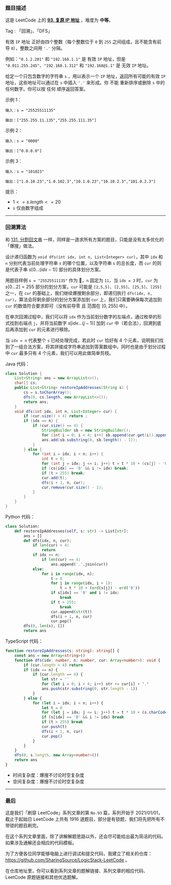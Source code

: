 ### 题目描述

这是 LeetCode 上的 **[93. 复原 IP 地址](https://www.acoier.com/2022/12/09/93.%20%E5%A4%8D%E5%8E%9F%20IP%20%E5%9C%B0%E5%9D%80%EF%BC%88%E4%B8%AD%E7%AD%89%EF%BC%89/)** ，难度为 **中等**。

Tag : 「回溯」、「DFS」



有效 `IP` 地址 正好由四个整数（每个整数位于 `0` 到 `255` 之间组成，且不能含有前导 `0`），整数之间用 `'.'` 分隔。

例如：`"0.1.2.201"` 和 `"192.168.1.1"` 是 有效 `IP` 地址，但是 `"0.011.255.245"`、`"192.168.1.312"` 和 `"192.168@1.1"` 是 无效 `IP` 地址。

给定一个只包含数字的字符串 `s` ，用以表示一个 `IP` 地址，返回所有可能的有效 `IP` 地址，这些地址可以通过在 `s` 中插入 `'.'` 来形成。你 不能 重新排序或删除 `s` 中的任何数字。你可以按 任何 顺序返回答案。

示例 1：
```
输入：s = "25525511135"

输出：["255.255.11.135","255.255.111.35"]
```
示例 2：
```
输入：s = "0000"

输出：["0.0.0.0"]
```
示例 3：
```
输入：s = "101023"

输出：["1.0.10.23","1.0.102.3","10.1.0.23","10.10.2.3","101.0.2.3"]
```

提示：
* $1 <= s.length <= 20$
* `s` 仅由数字组成

---

### 回溯算法

和 [131. 分割回文串](https://mp.weixin.qq.com/s?__biz=MzU4NDE3MTEyMA==&mid=2247487047&idx=1&sn=117c48f20778868442fce44e100d2ea8) 一样，同样是一道求所有方案的题目，只能是没有太多优化的「爆搜」做法。

设计递归函数为 `void dfs(int idx, int n, List<Integer> cur)`，其中 `idx` 和 `n` 分别代表当前处理字符串 `s` 的哪个位置，以及字符串 `s` 的总长度，而 `cur` 的则是代表子串 $s[0 ... (idx - 1)]$ 部分的具体划分方案。

用题目样例 `s = "25525511135"` 作为 🌰，`n` 固定为 `11`，当 `idx = 3` 时，`cur` 为 $s[0...2] = 255$  部分的划分方案，`cur` 可能是 `[2,5,5]`、`[2,55]`、`[25,5]`、`[255]` 之一，在 `cur` 的基础上，我们继续爆搜剩余部分，即递归执行 `dfs(idx, n, cur)`，算法会将剩余部分的划分方案添加到 `cur` 上，我们只需要确保每次追加到 `cur` 的数值符合要求即可（没有前导零 且 范围在 $[0, 255]$ 中）。

在单次回溯过程中，我们可以将 `idx` 作为当前划分数字的左端点，通过枚举的形式找到右端点 `j`，并将当前数字 $s[idx ... (j - 1)]$ 加到 `cur` 中（若合法），回溯到底后再添加到 `cur` 的元素进行移除。

当 `idx = n` 代表整个 `s` 已经处理完成，若此时 `cur` 恰好有 $4$ 个元素，说明我们找到了一组合法方案，将其拼接成字符串追加到答案数组中。同时也是由于划分过程中 `cur` 最多只有 $4$ 个元素，我们可以用此做简单剪枝。

Java 代码：
```Java
class Solution {
    List<String> ans = new ArrayList<>();
    char[] cs;
    public List<String> restoreIpAddresses(String s) {
        cs = s.toCharArray();
        dfs(0, cs.length, new ArrayList<>());
        return ans;
    }
    void dfs(int idx, int n, List<Integer> cur) {
        if (cur.size() > 4) return ;
        if (idx == n) {
            if (cur.size() == 4) {
                StringBuilder sb = new StringBuilder();
                for (int i = 0; i < 4; i++) sb.append(cur.get(i)).append(".");
                ans.add(sb.substring(0, sb.length() - 1));
            }
        } else {
            for (int i = idx; i < n; i++) {
                int t = 0;
                for (int j = idx; j <= i; j++) t = t * 10 + (cs[j] - '0');
                if (cs[idx] == '0' && i != idx) break;
                if (t > 255) break;
                cur.add(t);
                dfs(i + 1, n, cur);
                cur.remove(cur.size() - 1);
            }
        }
    }
}
```
Python 代码：
```Python
class Solution:
    def restoreIpAddresses(self, s: str) -> List[str]:
        ans = []
        def dfs(idx, n, cur):
            if len(cur) > 4:
                return 
            if idx == n:
                if len(cur) == 4:
                    ans.append('.'.join(cur))
            else:
                for i in range(idx, n):
                    t = 0
                    for j in range(idx, i + 1):
                        t = t * 10 + (ord(s[j]) - ord('0'))
                    if s[idx] == '0' and i != idx:
                        break
                    if t > 255:
                        break
                    cur.append(str(t))
                    dfs(i + 1, n, cur)
                    cur.pop()
        dfs(0, len(s), [])
        return ans
```
TypeScript 代码：
```TypeScript 
function restoreIpAddresses(s: string): string[] {
    const ans = new Array<string>()
    function dfs(idx: number, n: number, cur: Array<number>): void {
        if (cur.length > 4) return 
        if (idx == n) {
            if (cur.length == 4) {
                let str = ''
                for (let i = 0; i < 4; i++) str += cur[i] + "."
                ans.push(str.substring(0, str.length - 1))
            }
        } else {
            for (let i = idx; i < n; i++) {
                let t = 0
                for (let j = idx; j <= i; j++) t = t * 10 + (s.charCodeAt(j) - '0'.charCodeAt(0))
                if (s[idx] == '0' && i != idx) break
                if (t > 255) break
                cur.push(t)
                dfs(i + 1, n, cur)
                cur.pop()
            }
        }
    }
    dfs(0, s.length, new Array<number>())
    return ans
}
```
* 时间复杂度：爆搜不讨论时空复杂度
* 空间复杂度：爆搜不讨论时空复杂度

---

### 最后

这是我们「刷穿 LeetCode」系列文章的第 `No.93` 篇，系列开始于 2021/01/01，截止于起始日 LeetCode 上共有 1916 道题目，部分是有锁题，我们将先把所有不带锁的题目刷完。

在这个系列文章里面，除了讲解解题思路以外，还会尽可能给出最为简洁的代码。如果涉及通解还会相应的代码模板。

为了方便各位同学能够电脑上进行调试和提交代码，我建立了相关的仓库：https://github.com/SharingSource/LogicStack-LeetCode 。

在仓库地址里，你可以看到系列文章的题解链接、系列文章的相应代码、LeetCode 原题链接和其他优选题解。

